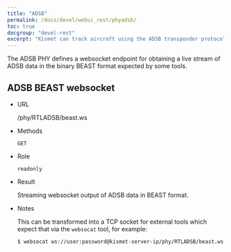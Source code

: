```yaml
---
title: "ADSB"
permalink: /docs/devel/webui_rest/phyadsb/
toc: true
docgroup: "devel-rest"
excerpt: "Kismet can track aircraft using the ADSB transponder protocol using additional hardware"
---
```

The ADSB PHY defines a websocket endpoint for obtaining a live stream of ADSB data in the binary BEAST format expected by some tools.

## ADSB BEAST websocket

* URL

    /phy/RTLADSB/beast.ws

* Methods

    `GET`

* Role

    `readonly`

* Result

    Streaming websocket output of ADSB data in BEAST format.

* Notes

    This can be transformed into a TCP socket for external tools which expect that via the `websocat` tool, for example:

    ```bash
    $ websocat ws://user:password@kismet-server-ip/phy/RTLADSB/beast.ws | nc -l 12345
    ```

